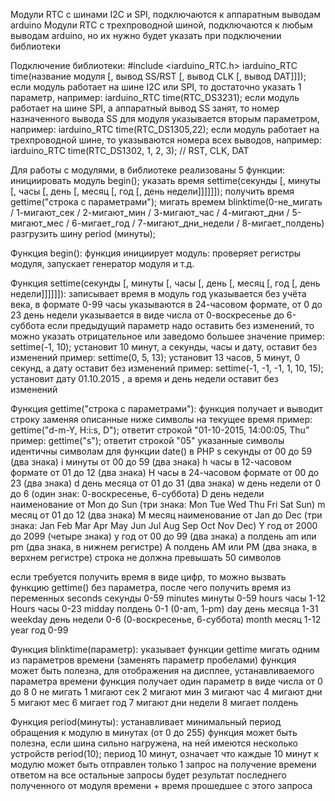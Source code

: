 Модули RTC с шинами I2C и SPI, подключаются к аппаратным выводам arduino
Модули RTC с трехпроводной шиной, подключаются к любым выводам arduino, но их нужно будет указать при подключении библиотеки

Подключение библиотеки:
#include <iarduino_RTC.h>
iarduino_RTC time(название модуля [, вывод SS/RST [, вывод CLK [, вывод DAT]]]);
    если модуль работает на шине I2C или SPI, то достаточно указать 1 параметр, например: iarduino_RTC time(RTC_DS3231);
    если модуль работает на шине SPI, а аппаратный вывод SS занят, то номер назначенного вывода SS для модуля указывается вторым параметром, например: iarduino_RTC time(RTC_DS1305,22);
    если модуль работает на трехпроводной шине, то указываются номера всех выводов, например: iarduino_RTC time(RTC_DS1302, 1, 2, 3); // RST, CLK, DAT

Для работы с модулями, в библиотеке реализованы 5 функции:
    инициировать модуль  begin();
    указать время        settime(секунды [, минуты [, часы [, день [, месяц [, год [, день недели]]]]]]);
    получить время       gettime("строка с параметрами");
	мигать времем        blinktime(0-не_мигать / 1-мигают_сек / 2-мигают_мин / 3-мигают_час / 4-мигают_дни / 5-мигают_мес / 6-мигает_год / 7-мигают_дни_недели / 8-мигает_полдень)
    разгрузить шину      period (минуты);

Функция begin():
    функция инициирует модуль: проверяет регистры модуля, запускает генератор модуля и т.д.

Функция settime(секунды [, минуты [, часы [, день [, месяц [, год [, день недели]]]]]]):
    записывает время в модуль
    год указывается без учёта века, в формате 0-99
    часы указываются в 24-часовом формате, от 0 до 23
    день недели указывается в виде числа от 0-воскресенье до 6-суббота
    если предыдущий параметр надо оставить без изменений, то можно указать отрицательное или заведомо большее значение
    пример: settime(-1, 10); установит 10 минут, а секунды, часы и дату, оставит без изменений
    пример: settime(0, 5, 13); установит 13 часов, 5 минут, 0 секунд, а дату оставит без изменений
    пример: settime(-1, -1, -1, 1, 10, 15); установит дату 01.10.2015 , а время и день недели оставит без изменений

Функция gettime("строка с параметрами"):
    функция получает и выводит строку заменяя описанные ниже символы на текущее время
    пример: gettime("d-m-Y, H:i:s, D"); ответит строкой "01-10-2015, 14:00:05, Thu"
    пример: gettime("s");               ответит строкой "05"
    указанные символы идентичны символам для функции date() в PHP
s   секунды                       от      00    до       59  (два знака)
i   минуты                        от      00    до       59  (два знака)
h   часы в 12-часовом формате     от      01    до       12  (два знака)
H   часы в 24-часовом формате     от      00    до       23  (два знака)
d   день месяца                   от      01    до       31  (два знака)
w   день недели                   от       0    до        6  (один знак: 0-воскресенье, 6-суббота)
D   день недели наименование      от     Mon    до      Sun  (три знака: Mon Tue Wed Thu Fri Sat Sun)
m   месяц                         от      01    до       12  (два знака)
M   месяц наименование            от     Jan    до      Dec  (три знака: Jan Feb Mar Apr May Jun Jul Aug Sep Oct Nov Dec)
Y   год                           от    2000    до     2099  (четыре знака)
y   год                           от      00    до       99  (два знака)
a   полдень                               am   или       pm  (два знака, в нижнем регистре)
A   полдень                               AM   или       PM  (два знака, в верхнем регистре)
    строка не должна превышать 50 символов

если требуется получить время в виде цифр, то можно вызвать функцию gettime() без параметра, после чего получить время из переменных
    seconds  секунды     0-59
    minutes  минуты      0-59
    hours    часы        1-12
    Hours    часы        0-23
    midday   полдень     0-1 (0-am, 1-pm)
    day      день месяца 1-31
    weekday  день недели 0-6 (0-воскресенье, 6-суббота)
    month    месяц       1-12
    year     год         0-99

Функция blinktime(параметр):
    указывает функции gettime мигать одним из параметров времени (заменять параметр пробелами)
    функция может быть полезна, для отображения на дисплее, устанавливаемого параметра времени
    функция получает один параметр в виде числа от 0 до 8
0   не мигать
1   мигают сек
2   мигают мин
3   мигают час
4   мигают дни
5   мигают мес
6   мигает год
7   мигают дни недели
8   мигает полдень

Функция period(минуты):
    устанавливает минимальный период обращения к модулю в минутах (от 0 до 255)
    функция может быть полезна, если шина сильно нагружена, на ней имеются несколько устройств
    period(10); период 10 минут, означает что каждые 10 минут к модулю может быть отправлен только 1 запрос на получение времени
    ответом на все остальные запросы будет результат последнего полученного от модуля времени + время прошедшее с этого запроса
